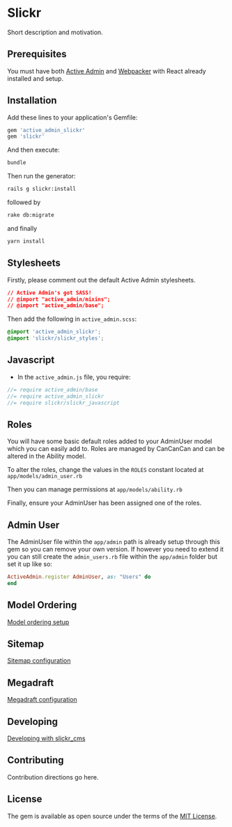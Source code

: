 # Slickr

Short description and motivation.

## Prerequisites

You must have both [Active Admin](https://github.com/activeadmin/activeadmin)
and [Webpacker](https://github.com/rails/webpacker) with React already installed
and setup.

## Installation
Add these lines to your application's Gemfile:

```ruby
gem 'active_admin_slickr'
gem 'slickr'
```

And then execute:
```bash
bundle
```

Then run the generator:

```bash
rails g slickr:install
```

followed by

```bash
rake db:migrate
```

and finally

```bash
yarn install
```

## Stylesheets

Firstly, please comment out the default Active Admin stylesheets.

```css
// Active Admin's got SASS!
// @import "active_admin/mixins";
// @import "active_admin/base";
```

Then add the following in `active_admin.scss`:

```css
@import 'active_admin_slickr';
@import 'slickr/slickr_styles';
```

## Javascript
- In the `active_admin.js` file, you require:

```javascript
//= require active_admin/base
//= require active_admin_slickr
//= require slickr/slickr_javascript
```

## Roles

You will have some basic default roles added to your AdminUser model which you
can easily add to. Roles are managed by CanCanCan and can be altered in the
Ability model.

To alter the roles, change the values in the ```ROLES``` constant located
at ```app/models/admin_user.rb```

Then you can manage permissions at ```app/models/ability.rb```

Finally, ensure your AdminUser has been assigned one of the roles.

## Admin User

The AdminUser file within the ```app/admin``` path is already setup through this
gem so you can remove your own version. If however you need to extend it you can
still create the ```admin_users.rb``` file within the ```app/admin``` folder
but set it up like so:

```ruby
ActiveAdmin.register AdminUser, as: "Users" do
end
```

## Model Ordering

[Model ordering setup](docs/ordering.md)

## Sitemap

[Sitemap configuration](docs/sitemap.md)

## Megadraft

[Megadraft configuration](docs/megadraft.md)

## Developing

[Developing with slickr_cms](docs/development.md)

## Contributing
Contribution directions go here.

## License
The gem is available as open source under the terms of the [MIT License](http://opensource.org/licenses/MIT).
